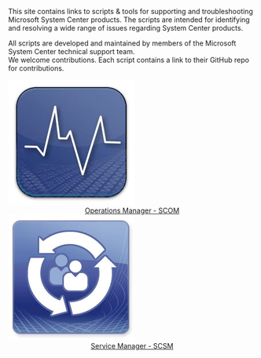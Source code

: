 This site contains links to scripts & tools for supporting and troubleshooting Microsoft System Center products. The scripts are intended for identifying and resolving a wide range of issues regarding System Center products. 

All scripts are developed and maintained by members of the Microsoft System Center technical support team.  
We welcome contributions. Each script contains a link to their GitHub repo for contributions.

<div>

  <div>
    <div><img src="SCOM.png" /></div>
    <div style="text-align:center"><a href="https://github.com/blakedrumm/SCOM-Scripts-and-SQL">Operations Manager - SCOM</a></div>
  </div>
  
  <div>
    <div><img src="SCSM.png" /></div>
    <div style="text-align:center"><a href="https://microsoft.github.io/CSS-SystemCenter-ServiceManager">Service Manager - SCSM</a></div>
  </div>

</div>
